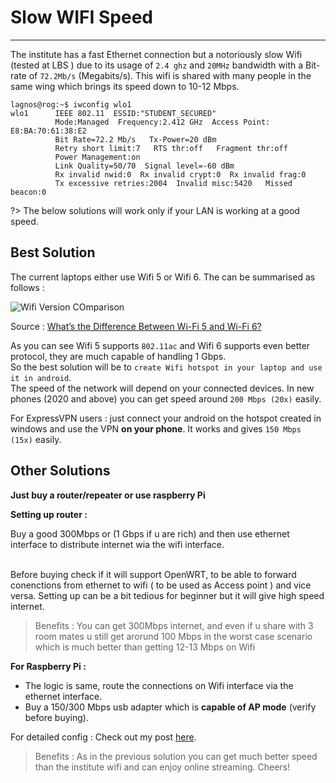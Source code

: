 # Slow WIFI Speed

***

The institute has a fast Ethernet connection but a notoriously slow Wifi (tested at LBS ) due to its usage of `2.4 ghz` and `20MHz` bandwidth with a Bit-rate of `72.2Mb/s` (Megabits/s). This wifi is shared with many people in the same wing which brings its speed down to 10-12 Mbps.

```
lagnos@rog:~$ iwconfig wlo1
wlo1      IEEE 802.11  ESSID:"STUDENT_SECURED"
          Mode:Managed  Frequency:2.412 GHz  Access Point: E8:BA:70:61:38:E2
          Bit Rate=72.2 Mb/s   Tx-Power=20 dBm
          Retry short limit:7   RTS thr:off   Fragment thr:off
          Power Management:on
          Link Quality=50/70  Signal level=-60 dBm
          Rx invalid nwid:0  Rx invalid crypt:0  Rx invalid frag:0
          Tx excessive retries:2004  Invalid misc:5420   Missed beacon:0
```

?> The below solutions will work only if your LAN is working at a good speed.


## Best Solution

The current laptops either use Wifi 5 or Wifi 6. The can be summarised as follows :

![Wifi Version COmparison](<.gitbook/assets/wifi5 vs wifi6>)

Source : [What’s the Difference Between Wi-Fi 5 and Wi-Fi 6?](https://www.mwrf.com/technologies/systems/article/21849959/whats-the-difference-between-wifi-5-and-wifi-6)

As you can see Wifi 5 supports `802.11ac` and Wifi 6 supports even better protocol, they are much capable of handling 1 Gbps.\
So the best solution will be to `create Wifi hotspot in your laptop and use it in android`.\
The speed of the network will depend on your connected devices. In new phones (2020 and above) you can get speed around `200 Mbps (20x)` easily.

For ExpressVPN users : just connect your android on the hotspot created in windows and use the VPN **on your phone**. It works and gives `150 Mbps (15x)` easily.


## Other Solutions

**Just buy a router/repeater or use raspberry Pi**

**Setting up router :**

Buy a good 300Mbps or (1 Gbps if u are rich) and then use ethernet interface to distribute internet wia the wifi interface.

\
Before buying check if it will support OpenWRT, to be able to forward conenctions from ethernet to wifi ( to be used as Access point ) and vice versa. Setting up can be a bit tedious for beginner but it will give high speed internet.

> Benefits : You can get 300Mbps internet, and even if u share with 3 room mates u still get arorund 100 Mbps in the worst case scenario which is much better than getting 12-13 Mbps on Wifi

**For Raspberry Pi :**

* The logic is same, route the connections on Wifi interface via the ethernet interface.
* Buy a 150/300 Mbps usb adapter which is **capable of AP mode** (verify before buying).

For detailed config : Check out my post [here](broken-reference).

> Benefits : As in the previous solution you can get much better speed than the institute wifi and can enjoy online streaming. Cheers!
